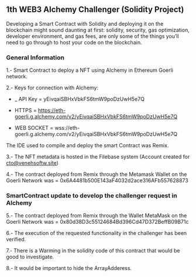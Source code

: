 ## 1th WEB3 Alchemy Challenger (Solidity Project)

Developing a Smart Contract with Solidity and deploying it on the blockchain might sound daunting at
first: solidity, security, gas optimization, developer environment, and gas fees, are only some of the
things you’ll need to go through to host your code on the blockchain.

### General Information

1.- Smart Contract to deploy a NFT using Alchemy in Ethereum Goerli network.

2.- Keys for connection with Alchemy:

- \_ API Key = yEivqaiSBHxVbkFS6tmW9poDzUwH5e7Q

- HTTPS = https://eth-goerli.g.alchemy.com/v2/yEivqaiSBHxVbkFS6tmW9poDzUwH5e7Q

- WEB SOCKET = wss://eth-goerli.g.alchemy.com/v2/yEivqaiSBHxVbkFS6tmW9poDzUwH5e7Q

The IDE used to compile and deploy the smart Contract was Remix.

3.- The NFT metadata is hosted in the Filebase system (Account created for
cto@venehsoftw.site)

4.- The contract deployed from Remix through the Metamask Wallet on the Goerli Network was =
0x6A4481b500E143aF4032d2ace316AFb557628873

### SmartContract update to develop the challenger request in Alchemy

5.- The contract deployed from Remix through the Wallet MetaMask on the Goerli Network was =
0x80d38D3c55124684Bd396Cd47D372BeffB09B71c

6.- The execution of the requested functionality in the challenger has been verified.

7.- There is a Warming in the solidity code of this contract that would be good to investigate.

8.- It would be important to hide the ArrayAdderess.
